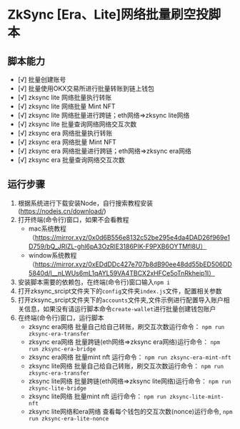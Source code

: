 # ZkSync [Era、Lite]网络批量刷空投脚本

## 脚本能力

- [√] 批量创建账号
- [√] 批量使用OKX交易所进行批量转账到链上钱包
- [√] zksync lite 网络批量执行转账
- [√] zksync lite 网络批量 Mint NFT
- [√] zksync lite 网络批量进行跨链；eth网络=>zksync lite网络
- [√] zksync lite 批量查询网络网络交互次数
- [√] zksync era 网络批量执行转账
- [√] zksync era 网络批量 Mint NFT
- [√] zksync era 网络批量进行跨链；eth网络=>zksync era网络
- [√] zksync era 批量查询网络交互次数

## 运行步骤
1. 根据系统进行下载安装Node，自行搜索教程安装 (https://nodejs.cn/download/)
2. 打开终端(命令行)窗口，如果不会看教程
      - mac系统教程（https://mirror.xyz/0x0d6B556e8132c52be295e4da4DAD26f969e1D759/bQ_JRIZL-ghl6pA3OzRlE3186PIK-F9PXB6OYTMfl8U）
      - window系统教程（https://mirror.xyz/0xEDdDDc427e707b8dB90ee48dd55bED506DD5840d/l__nLWUs6mL1qAYL59VA4TBCX2xHFCe5oTnRkheip1I）
3. 安装脚本需要的依赖包，在终端(命令行)窗口输入`npm i`
4. 打开zksync_srcipt文件夹下的`config`文件夹`index.js`文件，配置相关参数
5. 打开zksync_srcipt文件夹下的`accounts`文件夹,文件示例进行配置导入账户相关信息，如果没有请运行脚本命令`create-wallet`进行批量创建钱包账户
6. 在终端(命令行)窗口，运行脚本
      - zksync era网络 批量自己给自己转账，刷交互次数运行命令： `npm run zksync-era-transfer`
      - zksync era网络 批量跨链(eth网络=>zksync era网络)运行命令： `npm run zksync-era-bridge`
      - zksync era网络 批量mint nft 运行命令： `npm run zksync-era-mint-nft`
      - zksync lite网络 批量自己给自己转账，刷交互次数运行命令： `npm run zksync-era-transfer`
      - zksync lite网络 批量跨链(eth网络=>zksync lite网络)运行命令： `npm run zksync-lite-bridge`
      - zksync lite网络 批量mint nft 运行命令： `npm run zksync-lite-mint-nft`
      - zksync lite网络和era网络 查看每个钱包的交互次数(nonce)运行命令, `npm run zksync-era-lite-nonce`